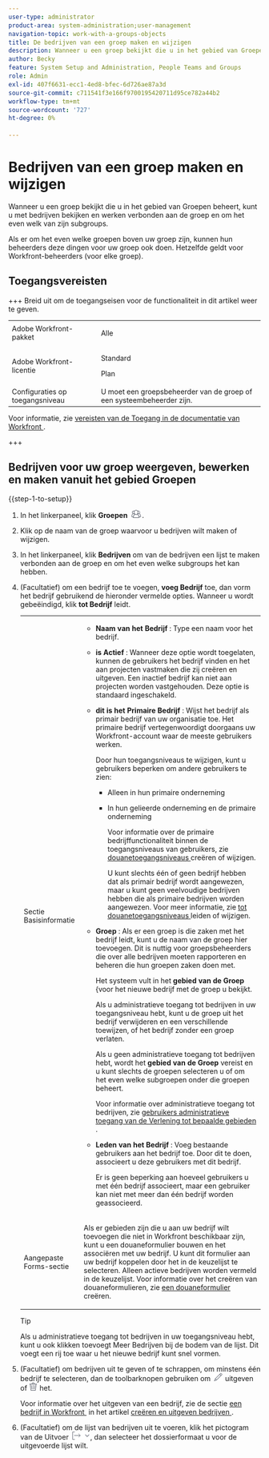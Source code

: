 ```yaml
---
user-type: administrator
product-area: system-administration;user-management
navigation-topic: work-with-a-groups-objects
title: De bedrijven van een groep maken en wijzigen
description: Wanneer u een groep bekijkt die u in het gebied van Groepen beheert, kunt u met bedrijven bekijken en werken verbonden aan de groep en om het even welk van zijn subgroups.
author: Becky
feature: System Setup and Administration, People Teams and Groups
role: Admin
exl-id: 407f6631-ecc1-4ed8-bfec-6d726ae87a3d
source-git-commit: c711541f3e166f9700195420711d95ce782a44b2
workflow-type: tm+mt
source-wordcount: '727'
ht-degree: 0%

---
```


# Bedrijven van een groep maken en wijzigen

Wanneer u een groep bekijkt die u in het gebied van Groepen beheert, kunt u met bedrijven bekijken en werken verbonden aan de groep en om het even welk van zijn subgroups.

Als er om het even welke groepen boven uw groep zijn, kunnen hun beheerders deze dingen voor uw groep ook doen. Hetzelfde geldt voor Workfront-beheerders (voor elke groep).

## Toegangsvereisten

+++ Breid uit om de toegangseisen voor de functionaliteit in dit artikel weer te geven.

<table style="table-layout:auto"> 
 <col> 
 <col> 
 <tbody> 
  <tr> 
   <td>Adobe Workfront-pakket</td> 
   <td><p>Alle</p></td> 
  </tr> 
  <tr> 
   <td>Adobe Workfront-licentie</td> 
   <td><p>Standard</p>
       <p>Plan</p></td>
  </tr>
  <tr> 
   <td>Configuraties op toegangsniveau</td> 
   <td>U moet een groepsbeheerder van de groep of een systeembeheerder zijn.</td>
  </tr>
 </tbody> 
</table>

Voor informatie, zie [&#x200B; vereisten van de Toegang in de documentatie van Workfront &#x200B;](/help/quicksilver/administration-and-setup/add-users/access-levels-and-object-permissions/access-level-requirements-in-documentation.md).

+++

## Bedrijven voor uw groep weergeven, bewerken en maken vanuit het gebied Groepen

{{step-1-to-setup}}

1. In het linkerpaneel, klik **Groepen** ![&#x200B; Groepen &#x200B;](assets/groups-icon.png).

1. Klik op de naam van de groep waarvoor u bedrijven wilt maken of wijzigen.
1. In het linkerpaneel, klik **Bedrijven** om van de bedrijven een lijst te maken verbonden aan de groep en om het even welke subgroups het kan hebben.
1. (Facultatief) om een bedrijf toe te voegen, **voeg Bedrijf** toe, dan vorm het bedrijf gebruikend de hieronder vermelde opties. Wanneer u wordt gebeëindigd, klik **tot Bedrijf** leidt.

   <table style="table-layout:auto"> 
    <col> 
    <col> 
    <tbody> 
     <tr> 
      <td role="rowheader">Sectie Basisinformatie</td> 
      <td> 
       <ul> 
        <li> <p><b> Naam van het Bedrijf </b>: Type een naam voor het bedrijf.</p> </li> 
        <li> <p><b> is Actief </b>: Wanneer deze optie wordt toegelaten, kunnen de gebruikers het bedrijf vinden en het aan projecten vastmaken die zij creëren en uitgeven. Een inactief bedrijf kan niet aan projecten worden vastgehouden. Deze optie is standaard ingeschakeld.</p> </li> 
        <li> <p><b> dit is het Primaire Bedrijf </b>: Wijst het bedrijf als primair bedrijf van uw organisatie toe. Het primaire bedrijf vertegenwoordigt doorgaans uw Workfront-account waar de meeste gebruikers werken.</p> <p>Door hun toegangsniveaus te wijzigen, kunt u gebruikers beperken om andere gebruikers te zien:</p> 
         <ul> 
          <li>Alleen in hun primaire onderneming</li> 
          <li> <p>In hun gelieerde onderneming en de primaire onderneming</p> <p>Voor informatie over de primaire bedrijffunctionaliteit binnen de toegangsniveaus van gebruikers, zie <a href="../../../administration-and-setup/add-users/configure-and-grant-access/create-modify-access-levels.md" class="MCXref xref" data-mc-variable-override=""> douanetoegangsniveaus </a> creëren of wijzigen.</p> <p>U kunt slechts één of geen bedrijf hebben dat als primair bedrijf wordt aangewezen, maar u kunt geen veelvoudige bedrijven hebben die als primaire bedrijven worden aangewezen. Voor meer informatie, zie <a href="../../../administration-and-setup/add-users/configure-and-grant-access/create-modify-access-levels.md" class="MCXref xref" data-mc-variable-override=""> tot douanetoegangsniveaus </a> leiden of wijzigen.</p> </li> 
         </ul> </li> 
        <li> <p><b> Groep </b>: Als er een groep is die zaken met het bedrijf leidt, kunt u de naam van de groep hier toevoegen. Dit is nuttig voor groepsbeheerders die over alle bedrijven moeten rapporteren en beheren die hun groepen zaken doen met.</p> <p data-mc-conditions="SnippetConditions-wf-groups.groups">Het systeem vult in het <strong> gebied van de Groep </strong> &lbrace;voor het nieuwe bedrijf met de groep u bekijkt.</p> <p data-mc-conditions="SnippetConditions-wf-groups.groups">Als u administratieve toegang tot bedrijven in uw toegangsniveau hebt, kunt u de groep uit het bedrijf verwijderen en een verschillende toewijzen, of het bedrijf zonder een groep verlaten.</p> <p data-mc-conditions="SnippetConditions-wf-groups.groups">Als u geen administratieve toegang tot bedrijven hebt, wordt het <strong> gebied van de Groep </strong> vereist en u kunt slechts de groepen selecteren u of om het even welke subgroepen onder die groepen beheert.</p> <p data-mc-conditions="SnippetConditions-wf-groups.groups">Voor informatie over administratieve toegang tot bedrijven, zie <a href="../../../administration-and-setup/add-users/configure-and-grant-access/grant-users-admin-access-certain-areas.md" class="MCXref xref" data-mc-variable-override=""> gebruikers administratieve toegang van de Verlening tot bepaalde gebieden </a>.</p> </li> 
        <li> <p><b> Leden van het Bedrijf </b>: Voeg bestaande gebruikers aan het bedrijf toe. Door dit te doen, associeert u deze gebruikers met dit bedrijf.</p> <p>Er is geen beperking aan hoeveel gebruikers u met één bedrijf associeert, maar een gebruiker kan niet met meer dan één bedrijf worden geassocieerd.</p> </li> 
       </ul> </td> 
     </tr>
     <tr> 
      <td role="rowheader">Aangepaste Forms-sectie</td> 
      <td> <p>Als er gebieden zijn die u aan uw bedrijf wilt toevoegen die niet in Workfront beschikbaar zijn, kunt u een douaneformulier bouwen en het associëren met uw bedrijf. U kunt dit formulier aan uw bedrijf koppelen door het in de keuzelijst te selecteren. Alleen actieve bedrijven worden vermeld in de keuzelijst. Voor informatie over het creëren van douaneformulieren, zie <a href="/help/quicksilver/administration-and-setup/customize-workfront/create-manage-custom-forms/form-designer/design-a-form/design-a-form.md"> een douaneformulier </a> creëren. </p> </td> 
     </tr> 
    </tbody> 
   </table>

   >[!TIP]
   >
   >Als u administratieve toegang tot bedrijven in uw toegangsniveau hebt, kunt u ook klikken toevoegt Meer Bedrijven bij de bodem van de lijst. Dit voegt een rij toe waar u het nieuwe bedrijf kunt snel vormen.

1. (Facultatief) om bedrijven uit te geven of te schrappen, om minstens één bedrijf te selecteren, dan de toolbarknopen gebruiken om ![&#x200B; uit te geven pictogram &#x200B;](assets/edit-icon.png) uitgeven of ![&#x200B; schrap pictogram &#x200B;](assets/delete.png) het.

   Voor informatie over het uitgeven van een bedrijf, zie de sectie [&#x200B; een bedrijf in Workfront &#x200B;](../../../administration-and-setup/set-up-workfront/organizational-setup/create-and-edit-companies.md#adding-a-company-to-workfront) in het artikel [&#x200B; creëren en uitgeven bedrijven &#x200B;](../../../administration-and-setup/set-up-workfront/organizational-setup/create-and-edit-companies.md).

1. (Facultatief) om de lijst van bedrijven uit te voeren, klik het pictogram van de Uitvoer ![&#x200B; &#x200B;](assets/export.png), dan selecteer het dossierformaat u voor de uitgevoerde lijst wilt.
